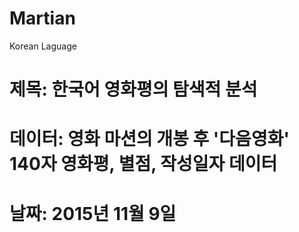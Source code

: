 # Martian
Korean Laguage

# 제목: 한국어 영화평의 탐색적 분석
# 데이터: 영화 마션의 개봉 후 '다음영화' 140자 영화평, 별점, 작성일자 데이터
# 날짜: 2015년 11월 9일
